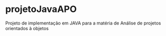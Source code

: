 # projetoJavaAPO
Projeto de implementação em JAVA para a matéria de Análise de projetos orientados à objetos
